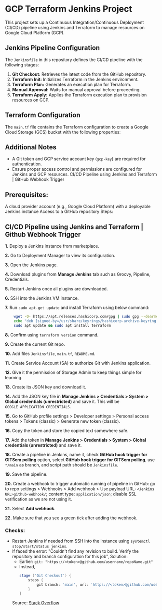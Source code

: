 # GCP Terraform Jenkins Project

This project sets up a Continuous Integration/Continuous Deployment (CI/CD) pipeline using Jenkins and Terraform to manage resources on Google Cloud Platform (GCP).

## Jenkins Pipeline Configuration

The `Jenkinsfile` in this repository defines the CI/CD pipeline with the following stages:

1. **Git Checkout:** Retrieves the latest code from the GitHub repository.
2. **Terraform Init:** Initializes Terraform in the Jenkins environment.
3. **Terraform Plan:** Generates an execution plan for Terraform.
4. **Manual Approval:** Waits for manual approval before proceeding.
5. **Terraform Apply:** Applies the Terraform execution plan to provision resources on GCP.

## Terraform Configuration

The `main.tf` file contains the Terraform configuration to create a Google Cloud Storage (GCS) bucket with the following properties:

## Additional Notes

- A Git token and GCP service account key (`gcp-key`) are required for authentication.
- Ensure proper access control and permissions are configured for Jenkins and GCP resources.
CI/CD Pipeline using Jenkins and Terraform | GitHub Webhook Trigger

## Prerequisites:

A cloud provider account (e.g., Google Cloud Platform) with a deployable Jenkins instance
Access to a GitHub repository
Steps:

## CI/CD Pipeline using Jenkins and Terraform | Github Webhook Trigger

**1.** Deploy a Jenkins instance from marketplace.

**2.** Go to Deployment Manager to view its configuration.

**3.** Open the Jenkins page.

**4.** Download plugins from **Manage Jenkins** tab such as Groovy, Pipeline, Credentials.

**5.** Restart Jenkins once all plugins are downloaded.

**6.** SSH into the Jenkins VM instance.

**7.** Run `sudo apt-get update` and install Terraform using below command:
```bash
    wget -O- https://apt.releases.hashicorp.com/gpg | sudo gpg --dearmor -o /usr/share/keyrings/hashicorp-archive-keyring.gpg
    echo "deb [signed-by=/usr/share/keyrings/hashicorp-archive-keyring.gpg] https://apt.releases.hashicorp.com $(lsb_release -cs) main" | sudo tee /etc/apt/sources.list.d/hashicorp.list
    sudo apt update && sudo apt install terraform
```

**8.** Confirm using `terraform version` command.

**9.** Create the current Git repo.

**10.** Add files `Jenkinsfile`, `main.tf`, `README.md`.

**11.** Create Service Account (SA) to authorize Git with Jenkins application.

**12.** Give it the permission of Storage Admin to keep things simple for learning.

**13.** Create its JSON key and download it.

**14.** Add the JSON key file in **Manage Jenkins > Credentials > System > Global credentials (unrestricted)** and save it. This will be `GOOGLE_APPLICATION_CREDENTIALS`.

**15.** Go to GitHub profile settings > Developer settings > Personal access tokens > Tokens (classic) > Generate new token (classic).

**16.** Copy the token and store the copied text somewhere safe.

**17.** Add the token in **Manage Jenkins > Credentials > System > Global credentials (unrestricted)** and save it.

**18.** Create a pipeline in Jenkins, name it, check **GitHub hook trigger for GITScm polling** option, select **GitHub hook trigger for GITScm polling**, use `*/main` as branch, and script path should be `Jenkinsfile`.

**19.** Save the pipeline.

**20.** Create a webhook to trigger automatic running of pipeline in GitHub: go to repo settings > Webhooks > Add webhook > Use payload URL: `<Jenkins URL>github-webhook/`; content type: `application/json`; disable SSL verification as we are not using it.

**21.** Select **Add webhook**.

**22.** Make sure that you see a green tick after adding the webhook.

### Checks:

- Restart Jenkins if needed from SSH into the instance using `systemctl stop/start/status jenkins`.
- If faced the error: "Couldn't find any revision to build. Verify the repository and branch configuration for this job", Solution:
  - Earlier: `git: "https://<token>@github.com/username/repoName.git"`
  - Instead,
    ```groovy
    stage ('Git Checkout') {
        steps {
            git branch: 'main', url: 'https://<token>@github.com/username/repoName.git'
        }
    }
    ```
  Source: [Stack Overflow](https://stackoverflow.com/questions/23906352/git-pullrequest-job-failed-couldnt-find-any-revision-to-build-verify-the-repo)
